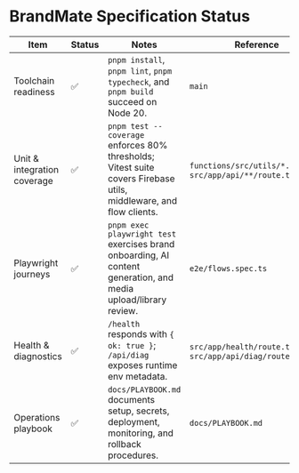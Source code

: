 # BrandMate Specification Status

| Item | Status | Notes | Reference |
| --- | --- | --- | --- |
| Toolchain readiness | ✅ | `pnpm install`, `pnpm lint`, `pnpm typecheck`, and `pnpm build` succeed on Node 20. | `main` |
| Unit & integration coverage | ✅ | `pnpm test --coverage` enforces 80% thresholds; Vitest suite covers Firebase utils, middleware, and flow clients. | `functions/src/utils/*.test.ts`, `src/app/api/**/route.test.ts` |
| Playwright journeys | ✅ | `pnpm exec playwright test` exercises brand onboarding, AI content generation, and media upload/library review. | `e2e/flows.spec.ts` |
| Health & diagnostics | ✅ | `/health` responds with `{ ok: true }`; `/api/diag` exposes runtime env metadata. | `src/app/health/route.ts`, `src/app/api/diag/route.ts` |
| Operations playbook | ✅ | `docs/PLAYBOOK.md` documents setup, secrets, deployment, monitoring, and rollback procedures. | `docs/PLAYBOOK.md` |
